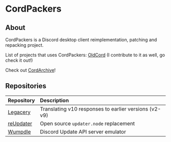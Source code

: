 # CordPackers
## About
CordPackers is a Discord desktop client reimplementation, patching and repacking project.

List of projects that uses CordPackers:
[OldCord](https://oldcordapp.com) (I contribute to it as well, go check it out!)

Check out [CordArchive](https://github.com/cordarchive)!

## Repositories
| Repository | Description |
| :--- | :--- |
| [Legacery](https://github.com/modulocord/legacery) | Translating v10 responses to earlier versions (v2-v9) |
| [reUpdater](https://github.com/modulocord/reUpdater) | Open source `updater.node` replacement |
| [Wumpdle](https://github.com/cordpackers/Wumpdle) | Discord Update API server emulator |

